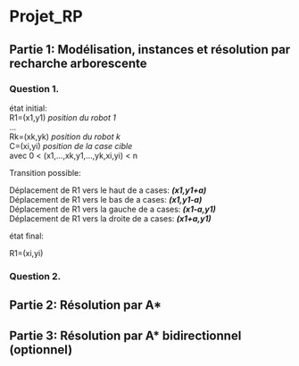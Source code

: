 # Projet_RP


## Partie 1: Modélisation, instances et résolution par recharche arborescente

### Question 1.

état initial:\
R1=(x1,y1) *position du robot 1*\
...\
Rk=(xk,yk) *position du robot k* \
C=(xi,yi) *position de la case cible*\
avec 0 < (x1,...,xk,y1,...,yk,xi,yi) < n

Transition possible:

Déplacement de R1 vers le haut de a cases: ***(x1,y1+a)***\
Déplacement de R1 vers le bas de a cases: ***(x1,y1-a)***\
Déplacement de R1 vers la gauche de a cases: ***(x1-a,y1)***\
Déplacement de R1 vers la droite de a cases: ***(x1+a,y1)***

état final:

R1=(xi,yi)

### Question 2.

## Partie 2: Résolution par A*

## Partie 3: Résolution par A* bidirectionnel (optionnel)




